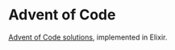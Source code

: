 # Advent of Code

[Advent of Code solutions][aoc], implemented in Elixir.

[aoc]: https://adventofcode.com/

